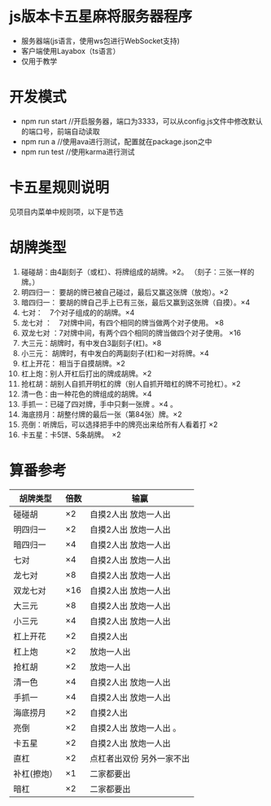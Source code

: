 # js版本卡五星麻将服务器程序
- 服务器端(js语言，使用ws包进行WebSocket支持)
- 客户端使用Layabox（ts语言）
- 仅用于教学

# 开发模式
- npm run start //开启服务器，端口为3333，可以从config.js文件中修改默认的端口号，前端自动读取
- npm run a //使用ava进行测试，配置就在package.json之中
- npm run test //使用karma进行测试

# 卡五星规则说明
见项目内菜单中规则项，以下是节选

# 胡牌类型
1. 碰碰胡：由4副刻子（或杠）、将牌组成的胡牌。×2。
（刻子：三张一样的牌。）
2. 明四归一： 要胡的牌已被自己碰过，最后又赢这张牌（放炮）。×2
3. 暗四归一： 要胡的牌自己手上已有三张，最后又赢到这张牌（自摸）。×4
4. 七对：　7个对子组成的的胡牌。×4
5. 龙七对 ：　7对牌中间，有四个相同的牌当做两个对子使用。 ×8
6. 双龙七对 ：7对牌中间，有两个四个相同的牌当做四个对子使用。 ×16
7. 大三元：胡牌时，有中发白3副刻子(杠)。×8
8. 小三元： 胡牌时，有中发白的两副刻子(杠)和一对将牌。×4
9. 杠上开花： 相当于自摸胡牌。×2
10. 杠上炮：别人开杠后打出的牌成胡牌。×2
11. 抢杠胡：胡别人自抓开明杠的牌（别人自抓开暗杠的牌不可抢杠）。×2
12. 清一色：由一种花色的牌组成的胡牌。×4
13. 手抓一：已碰了四对牌，手中只剩一张牌 。×4 。
14. 海底捞月：胡整付牌的最后一张（第84张）牌。×2
15. 亮倒：听牌后，可以选择把手中的牌亮出来给所有人看着打 ×2
16. 卡五星：卡5饼、5条胡牌。　×2


# 算番参考
| 胡牌类型　| 倍数 | 输赢 |
|--------|----- |---------|
| 碰碰胡 | ×2 | 自摸2人出 放炮一人出 |
|明四归一 | ×2 | 自摸2人出  放炮一人出 |
|暗四归一 | ×4 | 自摸2人出  放炮一人出 |
|七对 | ×4 | 自摸2人出  放炮一人出 |
|龙七对 | ×8 | 自摸2人出  放炮一人出 |
|双龙七对 | ×16 | 自摸2人出  放炮一人出 |
|大三元 | ×8 | 自摸2人出  放炮一人出 |
|小三元 | ×4 | 自摸2人出  放炮一人出 |
|杠上开花 | ×2 | 自摸2人出 | 
|杠上炮 | ×2 | 放炮一人出 |
|抢杠胡 |×2 |放炮一人出 |
|清一色 |×4 |自摸2人出 放炮一人出
|手抓一 |×4 |自摸2人出 放炮一人出
|海底捞月 |×2 |自摸2人出 |
|亮倒 | ×2 |自摸2人出  放炮一人出 。
|卡五星 | ×2 | 自摸2人出  放炮一人出
|直杠| ×2 | 点杠者出双份  另外一家不出 |
|补杠(擦炮）| ×1 | 二家都要出
|暗杠|×2 | 二家都要出